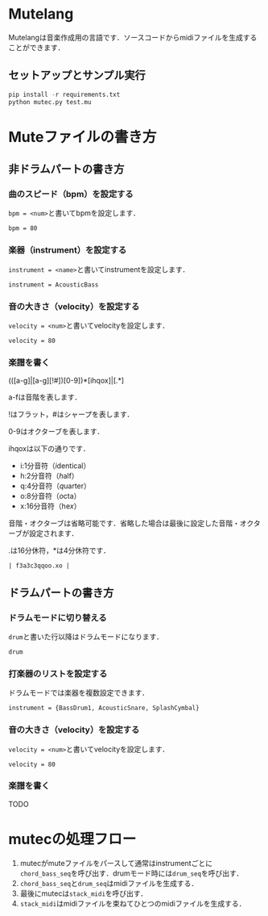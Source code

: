 # Mutelang

Mutelangは音楽作成用の言語です．ソースコードからmidiファイルを生成することができます．

## セットアップとサンプル実行

```python
pip install -r requirements.txt
python mutec.py test.mu
```

# Muteファイルの書き方

## 非ドラムパートの書き方

### 曲のスピード（bpm）を設定する

`bpm = <num>`と書いてbpmを設定します．

```
bpm = 80
```

### 楽器（instrument）を設定する

`instrument = <name>`と書いてinstrumentを設定します．

```
instrument = AcousticBass
```

### 音の大きさ（velocity）を設定する

`velocity = <num>`と書いてvelocityを設定します．

```
velocity = 80
```

### 楽譜を書く
(([a-g]|[a-g][!#])[0-9])\*[ihqox]|[.\*]

a-fは音階を表します．

!はフラット，#はシャープを表します．

0-9はオクターブを表します．

ihqoxは以下の通りです．

- i:1分音符（*i*dentical）
- h:2分音符（*h*alf）
- q:4分音符（*q*uarter）
- o:8分音符（*o*cta）
- x:16分音符（he*x*）

音階・オクターブは省略可能です．省略した場合は最後に設定した音階・オクターブが設定されます．

.は16分休符，\*は4分休符です．

```
| f3a3c3qqoo.xo |
```

## ドラムパートの書き方

### ドラムモードに切り替える

`drum`と書いた行以降はドラムモードになります．

```
drum
```

### 打楽器のリストを設定する

ドラムモードでは楽器を複数設定できます．

```
instrument = {BassDrum1, AcousticSnare, SplashCymbal}
```

### 音の大きさ（velocity）を設定する

`velocity = <num>`と書いてvelocityを設定します．

```
velocity = 80
```

### 楽譜を書く

TODO

# mutecの処理フロー

1. mutecがmuteファイルをパースして通常はinstrumentごとに`chord_bass_seq`を呼び出す．drumモード時には`drum_seq`を呼び出す．
1. `chord_bass_seq`と`drum_seq`はmidiファイルを生成する．
1. 最後にmutecは`stack_midi`を呼び出す．
1. `stack_midi`はmidiファイルを束ねてひとつのmidiファイルを生成する．
